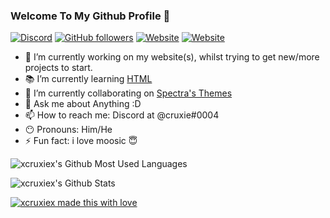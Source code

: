 ### Welcome To My Github Profile 👋
<a href="https://discord.com/invite/Tzm2paq"><img alt="Discord" src="https://img.shields.io/discord/727643522081226752?color=7a8fd3&label=Discord%20Server&style=for-the-badge"></a> 
<a href="https://github.com/xcruxiex?tab=followers"><img alt="GitHub followers" src="https://img.shields.io/github/followers/xcruxiex?color=7a8fd3&label=Github%20Followers&style=for-the-badge"></a> 
<a href="https://steamcommunity.com/profiles/76561198896869640/"><img alt="Website" src="https://img.shields.io/static/v1?label=Steam&message=Add%20me!&color=7a8fd3&style=for-the-badge"></a> 
<a href="hhttps://xcruxiex.github.io/Personal-Website"><img alt="Website" src="https://img.shields.io/website?down_color=e05d44&down_message=OFFLINE&style=for-the-badge&up_color=7a8fd3&up_message=ONLINE&url=https%3A%2F%2Fxcruxiex.github.io%2FPersonal-Website%2F"></a>

- :wrench: I’m currently working on my website(s), whilst trying to get new/more projects to start.
- :books: I’m currently learning [HTML](https://html.com/)
- :walking: I’m currently collaborating on [Spectra's Themes](https://github.com/codedotspectra/themes)
- 💬 Ask me about Anything :D
- 📫 How to reach me: Discord at @cruxie#0004
- :no_mouth: Pronouns: Him/He
- ⚡ Fun fact: i love moosic :innocent:

![xcruxiex's Github Most Used Languages](https://github-readme-stats.vercel.app/api/top-langs/?username=xcruxiex&layout=compact&bg_color=30,e96443,904e95&title_color=fff&text_color=fff)

![xcruxiex's Github Stats](https://github-readme-stats.vercel.app/api?username=xcruxiex&bg_color=30,e96443,904e95&title_color=fff&text_color=fff)

[![xcruxiex made this with love](http://ForTheBadge.com/images/badges/built-with-love.svg)](https://GitHub.com/xcruxiex/)
